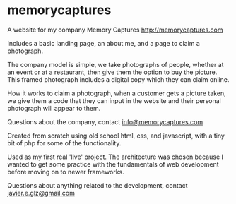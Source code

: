 # memorycaptures
A website for my company Memory Captures
http://memorycaptures.com


Includes a basic landing page, an about me, and a page to claim a photograph.

The company model is simple, we take photographs of people, whether at an event or at a restaurant, then give them the option to buy the picture. This framed photograph includes a digital copy which they can claim online.

How it works to claim a photograph, when a customer gets a picture taken, we give them a code that they can input in the website and their personal photograph will appear to them. 

Questions about the company, contact info@memorycaptures.com

Created from scratch using old school html, css, and javascript, with a tiny bit of php for some of the functionality.

Used as my first real 'live' project. The architecture was chosen because I wanted to get some practice with the fundamentals of web development before moving on to newer frameworks.

Questions about anything related to the development, contact javier.e.glz@gmail.com
